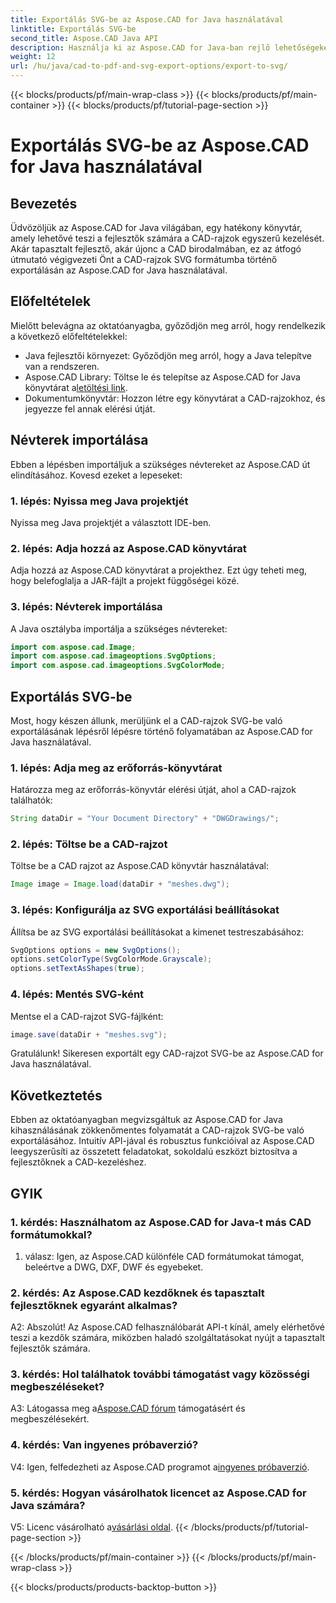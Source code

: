 ```yaml
---
title: Exportálás SVG-be az Aspose.CAD for Java használatával
linktitle: Exportálás SVG-be
second_title: Aspose.CAD Java API
description: Használja ki az Aspose.CAD for Java-ban rejlő lehetőségeket a CAD-rajzok SVG-be exportálásáról szóló, lépésenkénti útmutatónkkal. Ismerje meg, hogyan importálhat névtereket, konfigurálhat beállításokat, és hogyan integrálhatja zökkenőmentesen az Aspose.CAD fájlt Java-projektjébe.
weight: 12
url: /hu/java/cad-to-pdf-and-svg-export-options/export-to-svg/
---
```


{{< blocks/products/pf/main-wrap-class >}}
{{< blocks/products/pf/main-container >}}
{{< blocks/products/pf/tutorial-page-section >}}

# Exportálás SVG-be az Aspose.CAD for Java használatával

## Bevezetés

Üdvözöljük az Aspose.CAD for Java világában, egy hatékony könyvtár, amely lehetővé teszi a fejlesztők számára a CAD-rajzok egyszerű kezelését. Akár tapasztalt fejlesztő, akár újonc a CAD birodalmában, ez az átfogó útmutató végigvezeti Önt a CAD-rajzok SVG formátumba történő exportálásán az Aspose.CAD for Java használatával.

## Előfeltételek

Mielőtt belevágna az oktatóanyagba, győződjön meg arról, hogy rendelkezik a következő előfeltételekkel:

- Java fejlesztői környezet: Győződjön meg arról, hogy a Java telepítve van a rendszeren.
-  Aspose.CAD Library: Töltse le és telepítse az Aspose.CAD for Java könyvtárat a[letöltési link](https://releases.aspose.com/cad/java/).
- Dokumentumkönyvtár: Hozzon létre egy könyvtárat a CAD-rajzokhoz, és jegyezze fel annak elérési útját.

## Névterek importálása

Ebben a lépésben importáljuk a szükséges névtereket az Aspose.CAD út elindításához. Kovesd ezeket a lepeseket:

### 1. lépés: Nyissa meg Java projektjét
Nyissa meg Java projektjét a választott IDE-ben.

### 2. lépés: Adja hozzá az Aspose.CAD könyvtárat
Adja hozzá az Aspose.CAD könyvtárat a projekthez. Ezt úgy teheti meg, hogy belefoglalja a JAR-fájlt a projekt függőségei közé.

### 3. lépés: Névterek importálása
A Java osztályba importálja a szükséges névtereket:

```java
import com.aspose.cad.Image;
import com.aspose.cad.imageoptions.SvgOptions;
import com.aspose.cad.imageoptions.SvgColorMode;
```

## Exportálás SVG-be

Most, hogy készen állunk, merüljünk el a CAD-rajzok SVG-be való exportálásának lépésről lépésre történő folyamatában az Aspose.CAD for Java használatával.

### 1. lépés: Adja meg az erőforrás-könyvtárat

Határozza meg az erőforrás-könyvtár elérési útját, ahol a CAD-rajzok találhatók:

```java
String dataDir = "Your Document Directory" + "DWGDrawings/";
```

### 2. lépés: Töltse be a CAD-rajzot

Töltse be a CAD rajzot az Aspose.CAD könyvtár használatával:

```java
Image image = Image.load(dataDir + "meshes.dwg");
```

### 3. lépés: Konfigurálja az SVG exportálási beállításokat

Állítsa be az SVG exportálási beállításokat a kimenet testreszabásához:

```java
SvgOptions options = new SvgOptions();
options.setColorType(SvgColorMode.Grayscale);
options.setTextAsShapes(true);
```

### 4. lépés: Mentés SVG-ként

Mentse el a CAD-rajzot SVG-fájlként:

```java
image.save(dataDir + "meshes.svg");
```

Gratulálunk! Sikeresen exportált egy CAD-rajzot SVG-be az Aspose.CAD for Java használatával.

## Következtetés

Ebben az oktatóanyagban megvizsgáltuk az Aspose.CAD for Java kihasználásának zökkenőmentes folyamatát a CAD-rajzok SVG-be való exportálásához. Intuitív API-jával és robusztus funkcióival az Aspose.CAD leegyszerűsíti az összetett feladatokat, sokoldalú eszközt biztosítva a fejlesztőknek a CAD-kezeléshez.

## GYIK

### 1. kérdés: Használhatom az Aspose.CAD for Java-t más CAD formátumokkal?

1. válasz: Igen, az Aspose.CAD különféle CAD formátumokat támogat, beleértve a DWG, DXF, DWF és egyebeket.

### 2. kérdés: Az Aspose.CAD kezdőknek és tapasztalt fejlesztőknek egyaránt alkalmas?

A2: Abszolút! Az Aspose.CAD felhasználóbarát API-t kínál, amely elérhetővé teszi a kezdők számára, miközben haladó szolgáltatásokat nyújt a tapasztalt fejlesztők számára.

### 3. kérdés: Hol találhatok további támogatást vagy közösségi megbeszéléseket?

 A3: Látogassa meg a[Aspose.CAD fórum](https://forum.aspose.com/c/cad/19) támogatásért és megbeszélésekért.

### 4. kérdés: Van ingyenes próbaverzió?

 V4: Igen, felfedezheti az Aspose.CAD programot a[ingyenes próbaverzió](https://releases.aspose.com/).

### 5. kérdés: Hogyan vásárolhatok licencet az Aspose.CAD for Java számára?

 V5: Licenc vásárolható a[vásárlási oldal](https://purchase.aspose.com/buy).
{{< /blocks/products/pf/tutorial-page-section >}}

{{< /blocks/products/pf/main-container >}}
{{< /blocks/products/pf/main-wrap-class >}}

{{< blocks/products/products-backtop-button >}}
